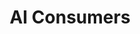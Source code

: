 ---
# Page settings
layout: default
keywords: intro concepts
comments: false
title: Intro concepts
description:

# Hero section
title: AI Consumers

# Micro navigation
micro_nav: true

---